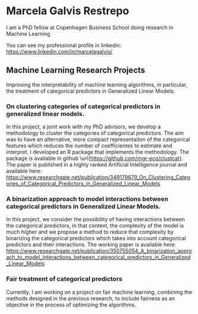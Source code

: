# Marcela Galvis Restrepo

I am a PhD fellow at Copenhagen Business School doing research in Machine Learning

You can see my professional profile in linkedin: https://www.linkedin.com/in/marcelagalvis/

## Machine Learning Research Projects
Improving the interpretability of machine learning algorithms, in particular, the treatment of categorical predictors in Generalized Linear Models. 

### On clustering categories of categorical predictors in generalized linear models. 
In this project, a joint work with my PhD advisors, we develop a methodology to cluster the categories of categorical predictors. The aim was to have an alternative, more compact representaiton of the categorical features which reduces the number of coefficientes to estimate and interpret. I developed an R package that implements the methodology. The package is available in github \url{https://github.com/mgr-eco/clustcat}. The paper is published in a highly ranked Artificial Intelligence journal and available here: https://www.researchgate.net/publication/349179679_On_Clustering_Categories_of_Categorical_Predictors_in_Generalized_Linear_Models

### A binarization approach to model interactions between categorical predictors in Generalized Linear Models. 
In this project, we consider the possibility of having interactions between the categorical predictors, in that context, the complexity of the model is much higher and we propose a method to reduce that complexity by binarizing the categorical predictors which takes into account categorical predictors and their interactions. The working paper is available here: https://www.researchgate.net/publication/350755054_A_binarization_approach_to_model_interactions_between_categorical_predictors_in_Generalized_Linear_Models

### Fair treatment of categorical predictors 
Currently, I am working on a project on fair machine learning, combining the methods designed in the previous research, to include fairness as an objective in the process of optimizing the algorithms.

